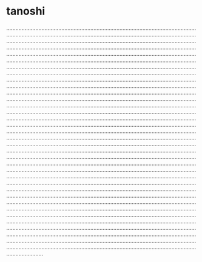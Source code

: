 # tanoshi
............................................................................................................................................................................................................................................................................................................................................................................................................................................................................................................................................................................................................................................................................................................................................................................................................................................................................................................................................................................................................................................................................................................................................................................................................................................................................................................................................................................................................................................................................................................................................................................................................................................................................................................................................................................................................................................................................................................................................................................................................................................................................................................................................................................................................................................................................................................................................................................................................................................................................................................................................................................................................................................................................................................................................................................................................................................................................................................................................................................................................................................................................................................................................................................................................................................................................................................................................................................................................................................................................................................................................................................................................................................................................................................................................................................................................................................................................................................................................................................................................................................................................................................................................................................................................................................................................................................................................................................................................................................................................................................................................